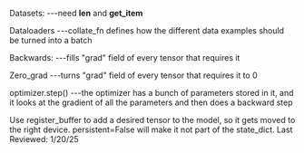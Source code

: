Datasets:
---need __len__ and __get_item__

Dataloaders
---collate_fn defines how the different data examples should be turned into a batch

Backwards:
---fills "grad" field of every tensor that requires it

Zero_grad
---turns "grad" field of every tensor that requires it to 0

optimizer.step()
---the optimizer has a bunch of parameters stored in it, and it looks at the gradient of all the parameters
and then does a backward step


Use register_buffer to add a desired tensor to the model, so it gets moved to the right device.
persistent=False will make it not part of the state_dict.
Last Reviewed: 1/20/25